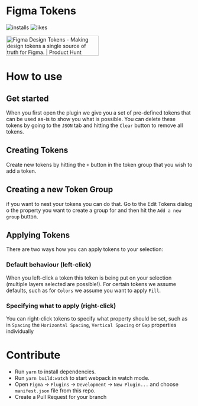 # Figma Tokens

![installs](https://img.shields.io/endpoint?url=https://yuanqing.github.io/figma-plugins-stats/plugin/843461159747178978/installs.json)
![likes](https://img.shields.io/endpoint?url=https://yuanqing.github.io/figma-plugins-stats/plugin/843461159747178978/likes.json)

<a href="https://www.producthunt.com/posts/figma-design-tokens?utm_source=badge-featured&utm_medium=badge&utm_souce=badge-figma-design-tokens" target="_blank"><img src="https://api.producthunt.com/widgets/embed-image/v1/featured.svg?post_id=217712&theme=light" alt="Figma Design Tokens - Making design tokens a single source of truth for Figma. | Product Hunt" style="width: 250px; height: 54px;" width="250" height="54" /></a>

# How to use

## Get started
When you first open the plugin we give you a set of pre-defined tokens that can be used as-is to show you what is possible. You can delete these tokens by going to the `JSON` tab and hitting the `Clear` button to remove all tokens.

## Creating Tokens
Create new tokens by hitting the `+` button in the token group that you wish to add a token.

## Creating a new Token Group
if you want to nest your tokens you can do that. Go to the Edit Tokens dialog o the property you want to create a group for and then hit the `Add a new group` button.

## Applying Tokens
There are two ways how you can apply tokens to your selection:

### Default behaviour (left-click)
When you left-click a token this token is being put on your selection (multiple layers selected are possible!). For certain tokens we assume defaults, such as for `Colors` we assume you want to apply `Fill`.

### Specifying what to apply (right-click)
You can right-click tokens to specify what property should be set, such as in `Spacing` the `Horizontal Spacing`, `Vertical Spacing` or `Gap` properties individually




# Contribute
* Run `yarn` to install dependencies.
* Run `yarn build:watch` to start webpack in watch mode.
* Open `Figma` -> `Plugins` -> `Development` -> `New Plugin...` and choose `manifest.json` file from this repo.
* Create a Pull Request for your branch
